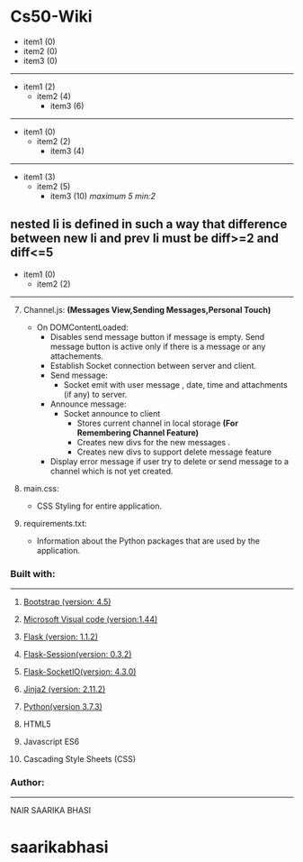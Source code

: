 # Cs50-Wiki
* item1 (0)
* item2 (0)
* item3 (0)
----
  * item1 (2)
    * item2 (4)
      * item3 (6)
-----
* item1 (0)
  * item2 (2)
    * item3 (4)
-----
   * item1 (3)
     * item2 (5)
       * item3 (10) *maximum 5 min:2* 

nested li is defined in such a way that difference between new li and prev li must be diff>=2 and diff<=5
------------
* item1 (0)
     * item2 (2)
-----
     
7. Channel.js: **(Messages View,Sending Messages,Personal Touch)**
         
      * On DOMContentLoaded:
        * Disables send message button if message is empty. Send message button is active only if there is a message or any attachements.  
        * Establish Socket connection between server and client.
        * Send message: 
           * Socket emit with user message , date, time and attachments (if any) to server. 
        * Announce message: 
           * Socket announce to client
             * Stores current channel in local storage **(For Remembering Channel Feature)**
             * Creates new divs for the new messages .
             * Creates new divs to support delete message feature
        * Display error message if user try to delete or send message to a channel which is not yet created.

  8. main.css:

      * CSS Styling for entire application.

  9. requirements.txt:

      * Information about the Python packages that are used by the application.
           
         
### Built with:
--------------------

  1. [Bootstrap (version: 4.5)](https://getbootstrap.com/)

  2. [Microsoft Visual code (version:1.44)](https://code.visualstudio.com/)

  3. [Flask (version: 1.1.2)](https://flask.palletsprojects.com/en/1.1.x/)

  4. [Flask-Session(version: 0.3.2)](https://flask.palletsprojects.com/en/1.1.x/)
  
  5. [Flask-SocketIO(version: 4.3.0)](https://flask-socketio.readthedocs.io/en/latest/)
  
  6. [Jinja2 (version: 2.11.2)](https://jinja.palletsprojects.com/en/2.11.x/)
  
  7. [Python(version 3.7.3)](https://www.python.org/)
  
  8. HTML5
  
  9. Javascript ES6
  
  10. Cascading Style Sheets (CSS)
  
### Author:
------------
NAIR SAARIKA BHASI
# saarikabhasi

